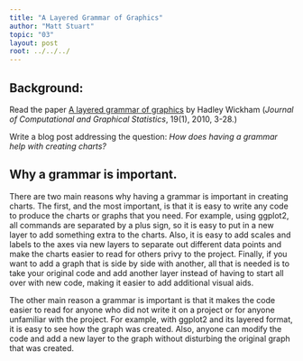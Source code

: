 ```yaml
---
title: "A Layered Grammar of Graphics"
author: "Matt Stuart"
topic: "03"
layout: post
root: ../../../
---
```


## Background:

Read the paper [A layered grammar of graphics](https://pdfs.semanticscholar.org/d779/6f85dabccd18673f382c100fc06f55e8b501.pdf) by Hadley Wickham (*Journal of Computational and Graphical Statistics*, 19(1), 2010, 3-28.)


Write a blog post addressing the question: *How does having a grammar help with creating charts?*

## Why a grammar is important.

There are two main reasons why having a grammar is important in creating charts.  The first, and the most important, is that it is easy to write any code to produce the charts or graphs that you need.  For example, using ggplot2, all commands are separated by a plus sign, so it is easy to put in a new layer to add something extra to the charts.  Also, it is easy to add scales and labels to the axes via new layers to separate out different data points and make the charts easier to read for others privy to the project.  Finally, if you want to add a graph that is side by side with another, all that is needed is to take your original code and add another layer instead of having to start all over with new code, making it easier to add additional visual aids.

The other main reason a grammar is important is that it makes the code easier to read for anyone who did not write it on a project or for anyone unfamiliar with the project.  For example, with ggplot2 and its layered format, it is easy to see how the graph was created.  Also, anyone can modify the code and add a new layer to the graph without disturbing the original graph that was created.
